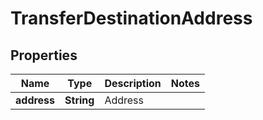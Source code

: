 

# TransferDestinationAddress


## Properties

| Name | Type | Description | Notes |
|------------ | ------------- | ------------- | -------------|
|**address** | **String** | Address |  |



